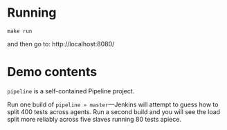# Running

    make run

and then go to: http://localhost:8080/

# Demo contents

`pipeline` is a self-contained Pipeline project.

Run one build of `pipeline » master`—Jenkins will attempt to guess how to split 400 tests across agents.
Run a second build and you will see the load split more reliably across five slaves running 80 tests apiece.

